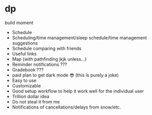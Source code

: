 # dp
build moment

- Schedule
- Scheduling/time management/sleep schedule/time management suggestions
- Schedule comparing with friends
- Useful links
- Map (with pathfinding jkjk unless…)
- Reminder notifications ???
- Gradebook ???
- paid plan to get dark mode 😎 (this is purely a joke)
- Easy to use
- Customizable
- Good setup workflow to help it work well for the individual user
- Trillion dollar idea
- Do not steal it from me
- Notifications of cancellations/delays from snow/etc.